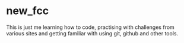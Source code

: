 # new_fcc
This is just me learning how to code, practising with challenges from various sites
and getting familiar with using git, github and other tools.
